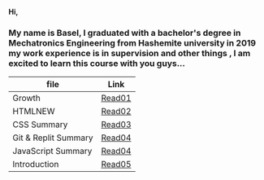 **Hi,**

### My name is Basel, I graduated with a bachelor's degree in Mechatronics Engineering from Hashemite university in 2019 my work experience is in supervision and other things , I am excited to learn this course with you guys...


| file     | Link       |
| ---------| -----------|
| Growth   | [Read01](https://bassel07.github.io/Reading-Notes102d34/) |
| HTMLNEW   |  [Read02](https://bassel07.github.io/Reading-Notes102d34/HTMLNEW)   |
| CSS Summary   |  [Read03](https://bassel07.github.io/Reading-Notes102d34/CSS%20summarizes)   |
| Git & Replit Summary   |  [Read04](https://bassel07.github.io/Reading-Notes102d34/Git&Replit-Summary)   |
| JavaScript Summary  |  [Read04](https://bassel07.github.io/Reading-Notes102d34/JavaScript)   |
| Introduction   |  [Read05](https://bassel07.github.io/Reading-Notes102d34/introduction)   |

